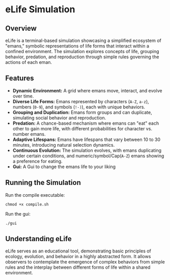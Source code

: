 # eLife Simulation

## Overview
eLife is a terminal-based simulation showcasing a simplified ecosystem of "emans," symbolic representations of life forms that interact within a confined environment. The simulation explores concepts of life, grouping behavior, predation, and reproduction through simple rules governing the actions of each eman.

## Features
- **Dynamic Environment:** A grid where emans move, interact, and evolve over time.
- **Diverse Life Forms:** Emans represented by characters (`A-Z`, `a-z`), numbers (`0-9`), and symbols (`!-)`), each with unique behaviors.
- **Grouping and Duplication:** Emans form groups and can duplicate, simulating social behavior and reproduction.
- **Predation:** A chance-based mechanism where emans can "eat" each other to gain more life, with different probabilities for character vs. number emans.
- **Adaptive Lifespans:** Emans have lifespans that vary between 10 to 30 minutes, introducing natural selection dynamics.
- **Continuous Evolution:** The simulation evolves, with emans duplicating under certain conditions, and numeric/symbol/Cap(`A-Z`) emans showing a preference for eating.
- **Gui:** A Gui to change the emans life to your liking

## Running the Simulation
Run the compile executable:

`chmod +x compile.sh`

Run the gui:

`./gui`

## Understanding eLife
eLife serves as an educational tool, demonstrating basic principles of ecology, evolution, and behavior in a highly abstracted form. It allows observers to contemplate the emergence of complex behaviors from simple rules and the interplay between different forms of life within a shared environment.

